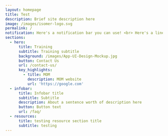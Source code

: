```yaml
---
layout: homepage
title: Test
description: Brief site description here
image: /images/isomer-logo.svg
permalink: /
notification: Here's a notification bar you can use! <br> Here's a line with a break<a href="https://github.com/isomerpages/enterprisesg-wmo/raw/staging/files/announcements/circular-cw-wm-200501-2-weights-and-measures-fee.pdf">test</a>
sections:
  - hero:
      title: Training
      subtitle: Training subtitle
      background: /images/App-UI-Design-Mockup.jpg
      button: Contact Us
      url: /contact-us/
      key_highlights:
        - title: MOM
          description: MOM website
          url: 'https://google.com'
  - infobar:
      title: Infobar title
      subtitle: Subtitle
      description: About a sentence worth of description here
      button: Button text
      url: /faq/
  - resources:
      title: testing resource section title
      subtitle: testing
---
```

